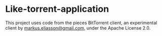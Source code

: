 # Like-torrent-application

This project uses code from the pieces BitTorrent client, an experimental client by markus.eliasson@gmail.com, under the Apache License 2.0.